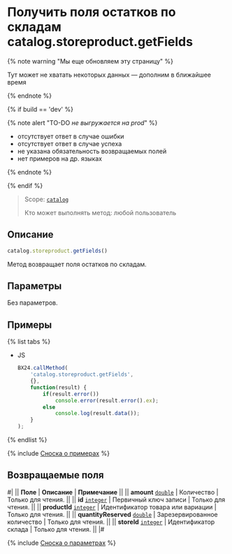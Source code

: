 # Получить поля остатков по складам catalog.storeproduct.getFields

{% note warning "Мы еще обновляем эту страницу" %}

Тут может не хватать некоторых данных — дополним в ближайшее время

{% endnote %}

{% if build == 'dev' %}

{% note alert "TO-DO _не выгружается на prod_" %}

- отсутствует ответ в случае ошибки
- отсутствует ответ в случае успеха
- не указана обязательность возвращаемых полей
- нет примеров на др. языках
  
{% endnote %}

{% endif %}

> Scope: [`catalog`](../../scopes/permissions.md)
>
> Кто может выполнять метод: любой пользователь

## Описание

```js
catalog.storeproduct.getFields()
```

Метод возвращает поля остатков по складам.

## Параметры

Без параметров.

## Примеры

{% list tabs %}

- JS

    ```js
    BX24.callMethod(
        'catalog.storeproduct.getFields',
        {},
        function(result) {
            if(result.error())
                console.error(result.error().ex);
            else
                console.log(result.data());
        }
    );
    ```

{% endlist %}

{% include [Сноска о примерах](../../../_includes/examples.md) %}

## Возвращаемые поля

#|
|| **Поле** | **Описание** | **Примечание** ||
|| **amount** 
[`double`](../../data-types.md) | Количество | Только для чтения. ||
|| **id** 
[`integer`](../../data-types.md) | Первичный ключ записи | Только для чтения. ||
|| **productId** 
[`integer`](../../data-types.md) | Идентификатор товара или вариации | Только для чтения. ||
|| **quantityReserved** 
[`double`](../../data-types.md) | Зарезервированное количество | Только для чтения. ||
|| **storeId** 
[`integer`](../../data-types.md) | Идентификатор склада | Только для чтения. ||
|#

{% include [Сноска о параметрах](../../../_includes/required.md) %}
